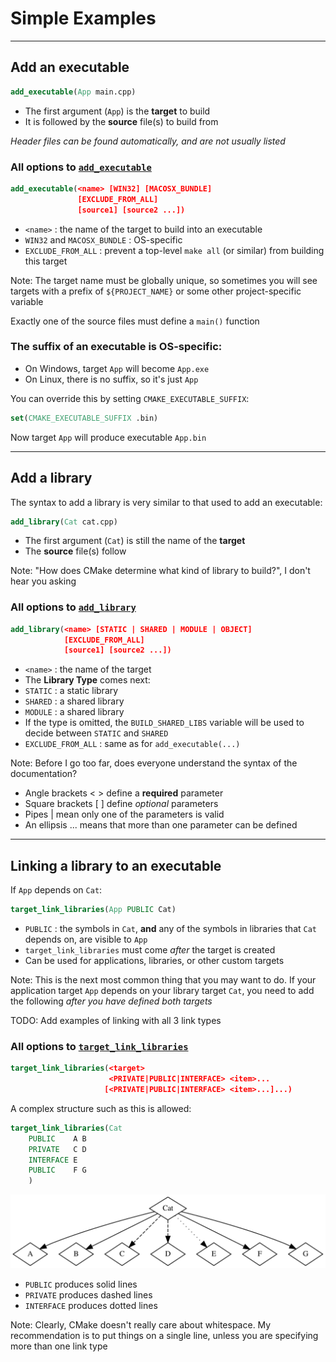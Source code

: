 # Simple Examples

---

## Add an executable
```cmake
add_executable(App main.cpp)
```

* The first argument (`App`) is the **target** to build
* It is followed by the **source** file(s) to build from

*Header files can be found automatically, and are not usually listed*


### All options to [`add_executable`](https://cmake.org/cmake/help/latest/command/add_executable.html)
```cmake
add_executable(<name> [WIN32] [MACOSX_BUNDLE]
               [EXCLUDE_FROM_ALL]
               [source1] [source2 ...])
```
* `<name>` : the name of the target to build into an executable
* `WIN32` and `MACOSX_BUNDLE` : OS-specific
* `EXCLUDE_FROM_ALL` : prevent a top-level `make all` (or similar) from building this target

Note:
The target name must be globally unique, so sometimes you will see targets with a prefix of `${PROJECT_NAME}` or some other project-specific variable

Exactly one of the source files must define a `main()` function


### The suffix of an executable is OS-specific:
* On Windows, target `App` will become `App.exe`
* On Linux, there is no suffix, so it's just `App`

You can override this by setting `CMAKE_EXECUTABLE_SUFFIX`:
```cmake
set(CMAKE_EXECUTABLE_SUFFIX .bin)
```
Now target `App` will produce executable `App.bin`

---

## Add a library
The syntax to add a library is very similar to that used to add an executable:
```cmake
add_library(Cat cat.cpp)
```
* The first argument (`Cat`) is still the name of the **target**
* The **source** file(s) follow

Note: "How does CMake determine what kind of library to build?", I don't hear you asking


### All options to [`add_library`](https://cmake.org/cmake/help/latest/command/add_library.html)
```cmake
add_library(<name> [STATIC | SHARED | MODULE | OBJECT]
            [EXCLUDE_FROM_ALL]
            [source1] [source2 ...])
```
* `<name>` : the name of the target
* The **Library Type** comes next:
 * `STATIC` : a static library
 * `SHARED` : a shared library
 * `MODULE` : a shared library
 * If the type is omitted, the `BUILD_SHARED_LIBS` variable will be used to decide between `STATIC` and `SHARED`
* `EXCLUDE_FROM_ALL` : same as for `add_executable(...)`

Note:
Before I go too far, does everyone understand the syntax of the documentation?
* Angle brackets < > define a **required** parameter
* Square brackets [ ] define *optional* parameters
* Pipes | mean only one of the parameters is valid
* An ellipsis ... means that more than one parameter can be defined

---

## Linking a library to an executable

If `App` depends on `Cat`:
```cmake
target_link_libraries(App PUBLIC Cat)
```
* `PUBLIC` : the symbols in `Cat`, **and** any of the symbols in libraries that `Cat` depends on, are visible to `App`
* `target_link_libraries` must come *after* the target is created
* Can be used for applications, libraries, or other custom targets

Note:
This is the next most common thing that you may want to do. If your application target `App` depends on your library target `Cat`, you need to add the following *after you have defined both targets*



TODO: Add examples of linking with all 3 link types


### All options to [`target_link_libraries`](https://cmake.org/cmake/help/latest/command/target_link_libraries.html)
```cmake
target_link_libraries(<target>
                      <PRIVATE|PUBLIC|INTERFACE> <item>...
                     [<PRIVATE|PUBLIC|INTERFACE> <item>...]...)
```


A complex structure such as this is allowed:
```cmake
target_link_libraries(Cat
    PUBLIC    A B
    PRIVATE   C D
    INTERFACE E
    PUBLIC    F G
    )
```
![](cmake/VariousLinkTypes.svg)
* `PUBLIC` produces solid lines
* `PRIVATE` produces dashed lines
* `INTERFACE` produces dotted lines

Note:
Clearly, CMake doesn't really care about whitespace. My recommendation is to put things on a single line, unless you are specifying more than one link type
